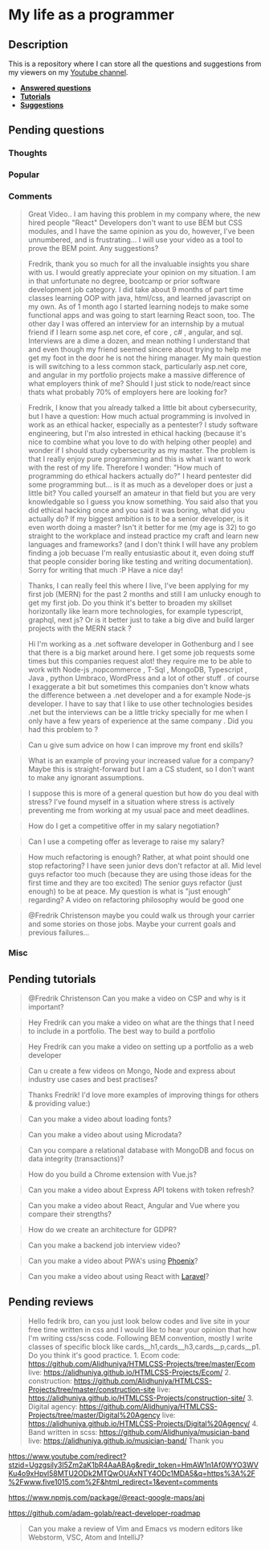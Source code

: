 # My life as a programmer

## Description

This is a repository where I can store all the 
questions and suggestions from my viewers on my [Youtube channel](https://www.youtube.com/user/Fidde12345).

* **[Answered questions](https://www.youtube.com/playlist?list=PLBAZWBMYeVYjXogYQDd1rwVI0c5YoioqU)**
* **[Tutorials](./tutorials.md)**
* **[Suggestions](./suggestions.md)**

## Pending questions

### Thoughts

### Popular

### Comments

> Great Video.. I am having this problem in my company where, the new hired people "React" Developers don't want to use BEM but CSS modules, and I have the same opinion as you do, however, I've been unnumbered, and is frustrating... I will use your video as a tool to prove the BEM point. Any suggestions?

> Fredrik, thank you so much for all the invaluable insights you share with us. I would greatly appreciate your opinion on my situation. I am in that unfortunate no degree, bootcamp or prior software development job category. I did take about 9 months of part time classes learning OOP with java, html/css, and learned javascript on my own. As of 1 month ago I started learning nodejs to make some functional apps and was going to start learning React soon, too. The other day I was offered an interview for an internship by a mutual friend if I learn some asp.net core, ef core , c# , angular, and sql. Interviews are a dime a dozen, and mean nothing I understand that and even though my friend seemed sincere about trying to help me get my foot in the door he is not the hiring manager. My main question is will switching to a less common stack, particularly asp.net core, and angular  in my portfolio projects make a massive difference of what employers think of me? Should I just stick to node/react since thats what probably 70% of employers here are looking for?

> Fredrik, I know that you already talked a little bit about cybersecurity, but I have a question: How much actual programming is involved in work as an ethical hacker, especially as a pentester? I study software  engineering, but I'm also intrested in ethical hacking (because it's nice to combine what you love to do with helping other people) and wonder if I should study cybersecurity as my master. The problem is that I really enjoy pure programming and this is what i want to work with the rest of my life. Therefore I wonder: "How much of programming do ethical hackers actually do?" I heard pentester did some programming but... is it as much as a developer does or just a little bit? You called yourself an amateur in that field but you are very knowledgable so I guess you know something. You said also that you did ethical hacking once and you said it was boring, what did you actually do? If my biggest ambition is to be a senior developer, is it even worth doing a master? Isn't it better for me (my age is 32) to go straight to the workplace and instead practice my craft and learn new languages and frameworks? (and I don't think I will have any problem finding a job becuase I'm really entusiastic about it, even doing stuff that people consider boring like testing and writing documentation). Sorry for writing that much :P Have a nice day!

> Thanks, I can really feel this where I live, I've been applying for my first job (MERN) for the past 2 months and still I am unlucky enough to get my first job. Do you think it's better to broaden my skillset horizontally like learn more technologies, for example typescript, graphql, next js? Or is it better just to take a big dive and build larger projects with the MERN stack ?

> Hi I'm  working as a  .net software developer in Gothenburg and I see that there is a big market around here.  I get some job requests some times  but this companies request alot!  they require me to be able to work with Node-js ,nopcommerce  , T-Sql , MongoDB, Typescript , Java , python 
Umbraco, WordPress  and a lot of other stuff . of course I exaggerate a bit but sometimes this companies don't know whats the difference between a .net developer and a for example Node-js developer. I have to say that I like to use other technologies besides .net but the interviews can be a little tricky specially for me when I only have a few years of experience at the same company . Did you had this problem to ?

> Can u give sum advice on how I can improve my front end skills?

> What is an example of proving your increased value for a company?  Maybe this is straight-forward but I am a CS student, so I don't want to make any ignorant assumptions.

> I suppose this is more of a general question but how do you deal with stress? I’ve found myself in a situation where stress is actively preventing me from working at my usual pace and meet deadlines.

> How do I get a competitive offer in my salary negotiation?

> Can I use a competing offer as leverage to raise my salary?

> How much refactoring is enough? Rather, at what point should one stop refactoring? I have seen junior devs don't refactor at all. Mid level guys refactor too much (because they are using those ideas for the first time and they are too excited) The senior guys refactor (just enough) to be at peace. My question is what is "just enough" regarding? A video on refactoring philosophy would be good one

> @Fredrik Christenson maybe you could walk us through your carrier and some stories on those jobs. Maybe your current goals and previous failures...

### Misc

## Pending tutorials

> @Fredrik Christenson Can you make a video on CSP and why is it important?

> Hey Fredrik can you make a video on what are the things that I need to include in a portfolio. The best way to build a portfolio

> Hey Fredrik can you make a video on setting up a portfolio as a web developer

> Can u create a few videos on Mongo, Node and express about industry use cases and best practises?

> Thanks Fredrik! I'd love more examples of improving things for others & providing value:)

> Can you make a video about loading fonts?

> Can you make a video about using Microdata?

> Can you compare a relational database with MongoDB and focus on data integrity (transactions)?

> How do you build a Chrome extension with Vue.js?

> Can you make a video about Express API tokens with token refresh?

> Can you make a video about React, Angular and Vue where you compare their strengths?

> How do we create an architecture for GDPR?

> Can you make a backend job interview video?

> Can you make a video about PWA's using [Phoenix](http://phoenixframework.org)?

> Can you make a video about using React with [Laravel](https://laravel.com/)?

## Pending reviews

> Hello fedrik bro, can you just look below codes and live site in your free time written in css  and I would like to hear your opinion that how I'm writing css/scss code. Following BEM convention, mostly I write classes of specific block like cards__h1,cards__h3,cards__p,cards__p1. Do you think it's good practice. 1. Ecom code: https://github.com/Alidhuniya/HTMLCSS-Projects/tree/master/Ecom live: https://alidhuniya.github.io/HTMLCSS-Projects/Ecom/ 2. construction: https://github.com/Alidhuniya/HTMLCSS-Projects/tree/master/construction-site live:  https://alidhuniya.github.io/HTMLCSS-Projects/construction-site/ 3. Digital agency: https://github.com/Alidhuniya/HTMLCSS-Projects/tree/master/Digital%20Agency live:  https://alidhuniya.github.io/HTMLCSS-Projects/Digital%20Agency/ 4. Band written in scss:  https://github.com/Alidhuniya/musician-band live:  https://alidhuniya.github.io/musician-band/ Thank you

https://www.youtube.com/redirect?stzid=Ugzgsily3I5Zm2aK1bR4AaABAg&redir_token=HmAW1n1Af0WYO3WVKu4o9xHpvl58MTU2ODk2MTQwOUAxNTY4ODc1MDA5&q=https%3A%2F%2Fwww.five1015.com%2F&html_redirect=1&event=comments

https://www.npmjs.com/package/@react-google-maps/api

https://github.com/adam-golab/react-developer-roadmap

> Can you make a review of Vim and Emacs vs modern editors like Webstorm, VSC, Atom and IntelliJ?
